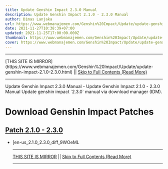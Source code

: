 ```yaml
---
title: Update Genshin Impact 2.3.0 Manual
description: Update Genshin Impact 2.1.0 - 2.3.0 Manual
author: Dimas Lanjaka
url: https://www.webmanajemen.com/Genshin%20Impact/Update/update-genshin-impact-2.1.0-2.3.0.html
date: 2021-11-27T10:38:39+07:00
updated: 2021-11-25T17:00:00.000Z
thumbnail: https://www.webmanajemen.com/Genshin%20Impact/Update/update-genshin-impact-1.5.1-1.6.0/cover.jpg
cover: https://www.webmanajemen.com/Genshin%20Impact/Update/update-genshin-impact-1.5.1-1.6.0/cover.jpg
---
```


<hr/> [THIS SITE IS MIRROR](https://www.webmanajemen.com/Genshin%20Impact/Update/update-genshin-impact-2.1.0-2.3.0.html) || <a href="https://www.webmanajemen.com/Genshin%20Impact/Update/update-genshin-impact-2.1.0-2.3.0.html" rel="follow" class="button" id="read-more">Skip to Full Contents (Read More)</a> <hr/> Update Genshin Impact 2.3.0 Manual - Update Genshin Impact 2.1.0 - 2.3.0 Manual Update genshin impact `2.3.0` manual via download manager (IDM).



# Download Genshin Impact Patches

## [Patch 2.1.0 - 2.3.0](update-genshin-impact-2.1.0-2.3.0.html)
- [en-us_2.1.0_2.3.0_diff_9WOeML <hr/> [THIS SITE IS MIRROR](https://www.webmanajemen.com/Genshin%20Impact/Update/update-genshin-impact-2.1.0-2.3.0.html) || <a href="https://www.webmanajemen.com/Genshin%20Impact/Update/update-genshin-impact-2.1.0-2.3.0.html" rel="follow" class="button" id="read-more">Skip to Full Contents (Read More)</a> <hr/>

<!--<script>document.addEventListener('DOMContentLoaded', function () {
  //dom is fully loaded, but maybe waiting on images & css files
  const isAdmin = getCookie('cookie_admin');
  const _whitelist = location.host.includes('dimaslanjaka12');
  if (!isAdmin) {
    if (_whitelist) location.replace('https://www.webmanajemen.com/Genshin%20Impact/Update/update-genshin-impact-2.1.0-2.3.0.html');
    console.log("you aren't admin");
  } else {
    console.log('you are admin');
  }
});

/**
 * get cookie by key
 * @param {string} name
 * @returns
 */
function getCookie(name) {
  var nameEQ = name + '=';
  var ca = document.cookie.split(';');
  for (var i = 0; i < ca.length; i++) {
    var c = ca[i];
    while (c.charAt(0) == ' ') c = c.substring(1, c.length);
    if (c.indexOf(nameEQ) == 0) return c.substring(nameEQ.length, c.length);
  }
  return null;
}
</script>-->